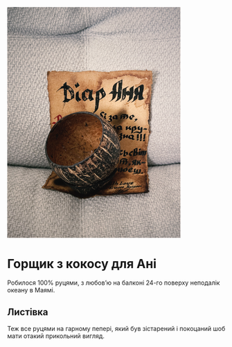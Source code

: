 <img src="./pic.jpeg" alt="Горщик з кокосу для Ані" width="400">

# Горщик з кокосу для Ані

Робилося 100% руцями, з любовʼю на балконі 24-го поверху неподалік океану в Маямі.

## Листівка

Теж все руцями на гарному пепері, який був зістарений і покоцаний шоб мати отакий прикольний вигляд.
